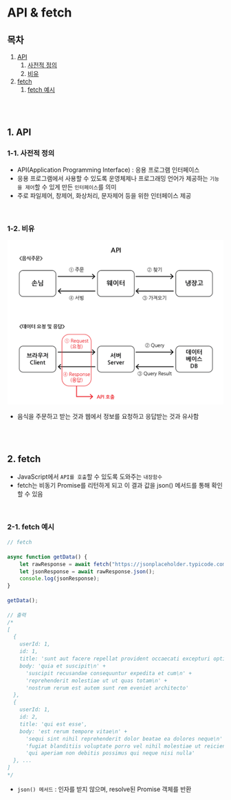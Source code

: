 # API & fetch

## 목차

1. [API](#1-api)
    1. [사전적 정의](#1-1-사전적-정의)
    2. [비유](#1-2-비유)
2. [fetch](#2-fetch)
    1. [fetch 예시](#2-1-fetch-예시)

<br>
<br>

## 1. API

### 1-1. 사전적 정의

-   API(Application Programming Interface) : 응용 프로그램 인터페이스
-   응용 프로그램에서 사용할 수 있도록 운영체제나 프로그래밍 언어가 제공하는 `기능을 제어`할 수 있게 만든 `인터페이스`를 의미
-   주로 파일제어, 창제어, 화상처리, 문자제어 등을 위한 인터페이스 제공

<br>

### 1-2. 비유

![API 비유](../img/JS_API.png)

-   음식을 주문하고 받는 것과 웹에서 정보를 요청하고 응답받는 것과 유사함

<br>
<br>

## 2. fetch

-   JavaScript에서 `API를 호출`할 수 있도록 도와주는 `내장함수`
-   fetch는 비동기 Promise를 리턴하게 되고 이 결과 값을 json() 메서드를 통해 확인할 수 있음

<br>

### 2-1. fetch 예시

```javascript
// fetch

async function getData() {
    let rawResponse = await fetch("https://jsonplaceholder.typicode.com/posts");
    let jsonResponse = await rawResponse.json();
    console.log(jsonResponse);
}

getData();

// 출력
/*
[
  {
    userId: 1,
    id: 1,
    title: 'sunt aut facere repellat provident occaecati excepturi optio reprehenderit',
    body: 'quia et suscipit\n' +
      'suscipit recusandae consequuntur expedita et cum\n' +
      'reprehenderit molestiae ut ut quas totam\n' +
      'nostrum rerum est autem sunt rem eveniet architecto'
  },
  {
    userId: 1,
    id: 2,
    title: 'qui est esse',
    body: 'est rerum tempore vitae\n' +
      'sequi sint nihil reprehenderit dolor beatae ea dolores neque\n' +
      'fugiat blanditiis voluptate porro vel nihil molestiae ut reiciendis\n' +
      'qui aperiam non debitis possimus qui neque nisi nulla'
  }, ...
]
*/
```

-   `json() 메서드` : 인자를 받지 않으며, resolve된 Promise 객체를 반환
